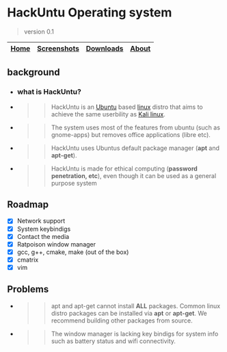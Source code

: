 
# HackUntu Operating system
> version 0.1

|[Home](https://vultureofficial.github.io/)|[Screenshots](https://vultureofficial.github.io/)|[Downloads](https://vultureofficial.github.io/)|[About](https://vultureofficial.github.io/) | 
| ----------- | ----------- | ----------- | ----------- 


## background
- ### what is HackUntu?
- >> HackUntu is an [Ubuntu](https://www.ubuntu.com) based [linux](https://www.kernel.org) distro that aims to achieve the same userbility as [Kali linux](https://www.kali.org/).
- >> The system uses most of the features from ubuntu (such as gnome-apps) but removes office applications (libre etc).
- >> HackUntu uses Ubuntus default package manager (**apt** and **apt-get**).
- >> HackUntu is made for ethical computing (**password penetration, etc**), even though it can be used as a general purpose system 



## Roadmap
- [x] Network support
- [x] System keybindigs
- [x] Contact the media
- [x] Ratpoison window manager
- [x] gcc, g++, cmake, make (out of the box)
- [x] cmatrix 
- [x] vim  

## Problems 
- >> apt and apt-get cannot install **ALL** packages. Common linux distro packages can be installed via **apt** or **apt-get**. We recommend building other packages from source.
- >> The window manager is lacking key bindigs for system info such as battery status and wifi connectivity.  
